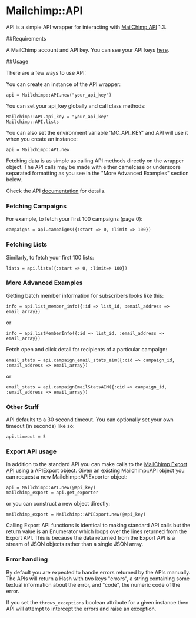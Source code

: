 # Mailchimp::API

API is a simple API wrapper for interacting with [MailChimp API](http://www.mailchimp.com/api) 1.3.

##Requirements

A MailChimp account and API key. You can see your API keys [here](http://admin.mailchimp.com/account/api).

##Usage

There are a few ways to use API:

You can create an instance of the API wrapper:

    api = Mailchimp::API.new("your_api_key")

You can set your api_key globally and call class methods:

    Mailchimp::API.api_key = "your_api_key"
    Mailchimp::API.lists

You can also set the environment variable 'MC_API_KEY' and API will use it when you create an instance:

    api = Mailchimp::API.new

Fetching data is as simple as calling API methods directly on the wrapper
object.  The API calls may be made with either camelcase or  underscore
separated formatting as you see in the "More Advanced Examples" section below.

Check the API [documentation](http://apidocs.mailchimp.com/api/1.3/) for details.

### Fetching Campaigns

For example, to fetch your first 100 campaigns (page 0):

    campaigns = api.campaigns({:start => 0, :limit => 100})

### Fetching Lists

Similarly, to fetch your first 100 lists:

    lists = api.lists({:start => 0, :limit=> 100})

### More Advanced Examples

Getting batch member information for subscribers looks like this:

    info = api.list_member_info({:id => list_id, :email_address => email_array})

or

    info = api.listMemberInfo({:id => list_id, :email_address => email_array})

Fetch open and click detail for recipients of a particular campaign:

    email_stats = api.campaign_email_stats_aim({:cid => campaign_id, :email_address => email_array})

or

    email_stats = api.campaignEmailStatsAIM({:cid => campaign_id, :email_address => email_array})

### Other Stuff

API defaults to a 30 second timeout. You can optionally set your own timeout (in seconds) like so:

    api.timeout = 5

### Export API usage

In addition to the standard API you can make calls to the
[MailChimp Export API](http://apidocs.mailchimp.com/export/1.0/) using a APIExport object.  Given an existing
Mailchimp::API object you can request a new Mailchimp::APIExporter object:

    api = Mailchimp::API.new(@api_key)
    mailchimp_export = api.get_exporter

or you can construct a new object directly:

    mailchimp_export = Mailchimp::APIExport.new(@api_key)

Calling Export API functions is identical to making standard API calls but the
return value is an Enumerator which loops over the lines returned from the
Export API.  This is because the data returned from the Export API is a stream
of JSON objects rather than a single JSON array.

### Error handling

By default you are expected to handle errors returned by the APIs manually.  The
APIs will return a Hash with two keys "errors", a string containing some textual
information about the error, and "code", the numeric code of the error.

If you set the `throws_exceptions` boolean attribute for a given instance then
API will attempt to intercept the errors and raise an exception.
